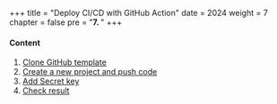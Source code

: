 +++
title = "Deploy CI/CD with GitHub Action"
date = 2024
weight = 7
chapter = false
pre = "<b>7. </b>"
+++


#### Content

1. [Clone GitHub template](1-template)
2. [Create a new project and push code](2-push-code)
3. [Add Secret key](3-secret-key)
4. [Check result](4-result)

